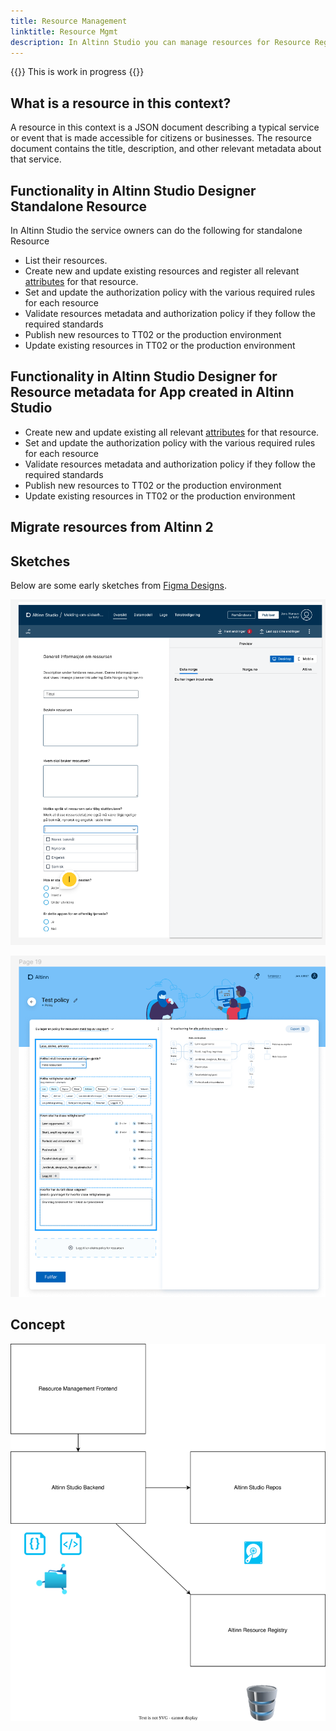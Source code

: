 ```yaml
---
title: Resource Management
linktitle: Resource Mgmt
description: In Altinn Studio you can manage resources for Resource Registry
---
```


{{<notice warning>}}
This is work in progress
{{</notice>}}

## What is a resource in this context?

A resource in this context is a JSON document describing a typical service or event that is made accessible for citizens or businesses.
The resource document contains the title, description, and other relevant metadata about that service.

## Functionality in Altinn Studio Designer Standalone Resource

In Altinn Studio the service owners can do the following for standalone Resource

- List their resources.
- Create new and update existing resources and register all relevant [attributes](/authorization/modules/resourceregistry/#resource-attributes) for that resource.
- Set and update the authorization policy with the various required rules for each resource
- Validate resources metadata and authorization policy if they follow the required standards
- Publish new resources to TT02 or the production environment
- Update existing resources in TT02 or the production environment

## Functionality in Altinn Studio Designer for Resource metadata for App created in Altinn Studio

- Create new and update existing all relevant [attributes](/authorization/modules/resourceregistry/#resource-attributes) for that resource.
- Set and update the authorization policy with the various required rules for each resource
- Validate resources metadata and authorization policy if they follow the required standards
- Publish new resources to TT02 or the production environment
- Update existing resources in TT02 or the production environment

## Migrate resources from Altinn 2


## Sketches

Below are some early sketches from [Figma Designs](https://www.figma.com/file/rHsPcwfeg5W45yMUk7cT7o/Auth-Team-B?node-id=2-48&t=PjdRHRORYCn3dtNj-0).

![Sketch](sketch1.png "Early sketch")

![Sketch](sketch2.png "Early sketch")


## Concept

![conecpt.drawio.svg](concept.drawio.svg)